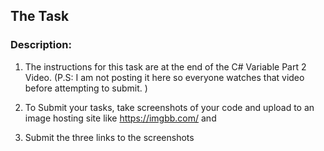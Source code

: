 ## The Task

### Description: 

1. The instructions for this task are at the end of the C# Variable Part 2 Video. 
(P.S: I am not posting it here so everyone watches that video before attempting to submit. )

2. To Submit your tasks, take screenshots of your code and upload to an image hosting site like https://imgbb.com/ and 

3. Submit the three links to the screenshots
